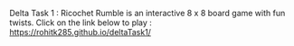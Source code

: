 Delta Task 1 : 
Ricochet Rumble is an interactive 8 x 8 board game with fun twists.
 Click on the link below to play : 
 https://rohitk285.github.io/deltaTask1/
